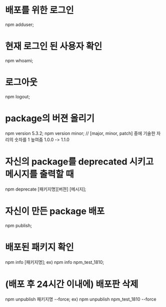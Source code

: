 # 배포를 위한 로그인
npm adduser;

# 현재 로그인 된 사용자 확인
npm whoami;

# 로그아웃
npm logout;

# package의 버젼 올리기
npm version 5.3.2;
npm version minor;  // [major, minor, patch] 중에 기술한 자리의 숫자를 1 높여줌  1.0.0 -> 1.1.0

# 자신의 package를 deprecated 시키고 메시지를 출력할 때
npm deprecate [패키지명][버젼] [메시지];

# 자신이 만든 package 배포
npm publish;

# 배포된 패키지 확인
npm info [패키지명];
ex) npm info npm_test_1810;

# (배포 후 24시간 이내에) 배포판 삭제
npm unpublish 패키지명 --force;
ex) npm unpublish npm_test_1810 --force
